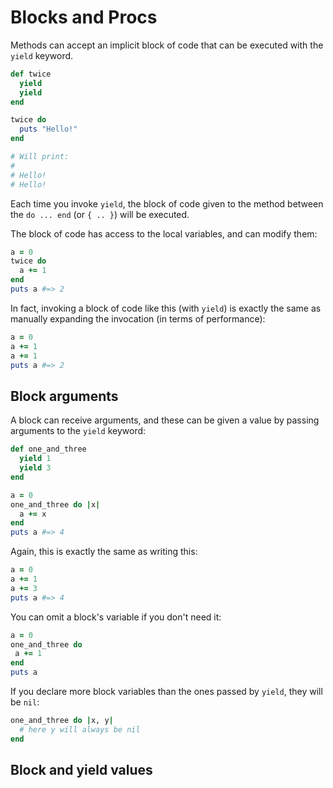 # Blocks and Procs

Methods can accept an implicit block of code that can be executed with the `yield` keyword.

```ruby
def twice
  yield
  yield
end

twice do
  puts "Hello!"
end

# Will print:
#
# Hello!
# Hello!
```

Each time you invoke `yield`, the block of code given to the method between the `do ... end` (or `{ .. }`) will be executed.

The block of code has access to the local variables, and can modify them:

```ruby
a = 0
twice do
  a += 1
end
puts a #=> 2
```

In fact, invoking a block of code like this (with `yield`) is exactly the same as manually expanding the invocation (in terms of performance):

```ruby
a = 0
a += 1
a += 1
puts a #=> 2
```

## Block arguments

A block can receive arguments, and these can be given a value by passing arguments to the `yield` keyword:

```ruby
def one_and_three
  yield 1
  yield 3
end

a = 0
one_and_three do |x|
  a += x
end
puts a #=> 4
```

Again, this is exactly the same as writing this:

```ruby
a = 0
a += 1
a += 3
puts a #=> 4
```

You can omit a block's variable if you don't need it:

```ruby
a = 0
one_and_three do
 a += 1
end
puts a
```

If you declare more block variables than the ones passed by `yield`, they will be `nil`:

```ruby
one_and_three do |x, y|
  # here y will always be nil
end
```

## Block and yield values




